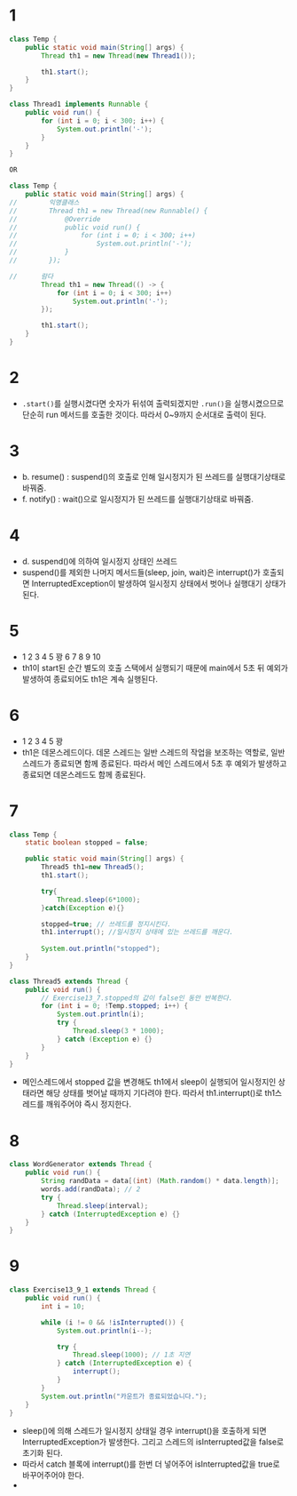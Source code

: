 # 1
```java
class Temp {
    public static void main(String[] args) {
        Thread th1 = new Thread(new Thread1());

        th1.start();
    }
}

class Thread1 implements Runnable {
    public void run() {
        for (int i = 0; i < 300; i++) {
            System.out.println('-');
        }
    }
}

OR

class Temp {
    public static void main(String[] args) {
//        익명클래스
//        Thread th1 = new Thread(new Runnable() {
//            @Override
//            public void run() {
//                for (int i = 0; i < 300; i++)
//                    System.out.println('-');
//            }
//        });

//      람다
        Thread th1 = new Thread(() -> {
            for (int i = 0; i < 300; i++)
                System.out.println('-');
        });

        th1.start();
    }
}
```

# 2
- ```.start()```를 실행시켰다면 숫자가 뒤섞여 출력되겠지만 ```.run()```을 실행시켰으므로 단순히 run 메서드를 호출한 것이다. 따라서 0~9까지 순서대로 출력이 된다.

# 3
- b. resume() : suspend()의 호출로 인해 일시정지가 된 쓰레드를 실행대기상태로 바꿔줌.
- f. notify() : wait()으로 일시정지가 된 쓰레드를 실행대기상태로 바꿔줌.

# 4
- d. suspend()에 의하여 일시정지 상태인 쓰레드
- suspend()를 제외한 나머지 메서드들(sleep, join, wait)은 interrupt()가 호출되면 InterruptedException이 발생하여 일시정지 상태에서 벗어나 실행대기 상태가 된다.

# 5
- 1 2 3 4 5 꽝 6 7 8 9 10
- th1이 start된 순간 별도의 호출 스택에서 실행되기 때문에 main에서 5초 뒤 예외가 발생하여 종료되어도 th1은 계속 실행된다.

# 6
- 1 2 3 4 5 꽝
- th1은 데몬스레드이다. 데몬 스레드는 일반 스레드의 작업을 보조하는 역할로, 일반 스레드가 종료되면 함께 종료된다. 따라서 메인 스레드에서 5초 후 예외가 발생하고 종료되면 데몬스레드도 함께 종료된다.

# 7
```java
class Temp {
    static boolean stopped = false;

    public static void main(String[] args) {
        Thread5 th1=new Thread5();
        th1.start();

        try{
            Thread.sleep(6*1000);
        }catch(Exception e){}

        stopped=true; // 쓰레드를 정지시킨다.
        th1.interrupt(); //일시정지 상태에 있는 쓰레드를 깨운다.
        
        System.out.println("stopped");
    }
}

class Thread5 extends Thread {
    public void run() {
        // Exercise13_7.stopped의 값이 false인 동안 반복한다.
        for (int i = 0; !Temp.stopped; i++) {
            System.out.println(i);
            try {
                Thread.sleep(3 * 1000);
            } catch (Exception e) {}
        }
    }
}
```
- 메인스레드에서 stopped 값을 변경해도 th1에서 sleep이 실행되어 일시정지인 상태라면 해당 상태를 벗어날 때까지 기다려야 한다. 따라서 th1.interrupt()로 th1스레드를 깨워주어야 즉시 정지한다.

# 8
```java
class WordGenerator extends Thread {
    public void run() {
        String randData = data[(int) (Math.random() * data.length)];    // 1
        words.add(randData); // 2
        try {
            Thread.sleep(interval);
        } catch (InterruptedException e) {}
    }
}
```

# 9
```java
class Exercise13_9_1 extends Thread {
    public void run() {
        int i = 10;

        while (i != 0 && !isInterrupted()) {
            System.out.println(i--);

            try {
                Thread.sleep(1000); // 1초 지연
            } catch (InterruptedException e) {
                interrupt();
            }
        }
        System.out.println("카운트가 종료되었습니다.");
    }
}
```
- sleep()에 의해 스레드가 일시정지 상태일 경우 interrupt()을 호출하게 되면 InterruptedException가 발생한다. 그리고 스레드의 isInterrupted값을 false로 초기화 된다.
- 따라서 catch 블록에 interrupt()를 한번 더 넣어주어 isInterrupted값을 true로 바꾸어주어야 한다.
- 